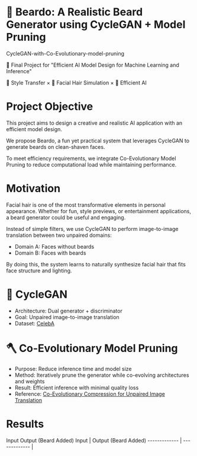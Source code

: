 # 🧔 Beardo: A Realistic Beard Generator using CycleGAN + Model Pruning
CycleGAN-with-Co-Evolutionary-model-pruning

🚀 Final Project for "Efficient AI Model Design for Machine Learning and Inference"

🎨 Style Transfer × 💈 Facial Hair Simulation × 🧠 Efficient AI

# Project Objective
This project aims to design a creative and realistic AI application with an efficient model design.

We propose Beardo, a fun yet practical system that leverages CycleGAN to generate beards on clean-shaven faces.

To meet efficiency requirements, we integrate Co-Evolutionary Model Pruning to reduce computational load while maintaining performance.

# Motivation
Facial hair is one of the most transformative elements in personal appearance. Whether for fun, style previews, or entertainment applications, a beard generator could be useful and engaging.

Instead of simple filters, we use CycleGAN to perform image-to-image translation between two unpaired domains:
* Domain A: Faces without beards
* Domain B: Faces with beards

By doing this, the system learns to naturally synthesize facial hair that fits face structure and lighting.

# 🔁 CycleGAN
- Architecture: Dual generator + discriminator
- Goal: Unpaired image-to-image translation
- Dataset: [CelebA](https://mmlab.ie.cuhk.edu.hk/projects/CelebA.html)

# 🪓 Co-Evolutionary Model Pruning
- Purpose: Reduce inference time and model size
- Method: Iteratively prune the generator while co-evolving architectures and weights
- Result: Efficient inference with minimal quality loss
- Reference: [Co-Evolutionary Compression for Unpaired Image Translation](https://arxiv.org/abs/1907.10804)

# Results
Input	Output (Beard Added)
   Input	    | Output (Beard Added)
------------- | -------------
 |    

